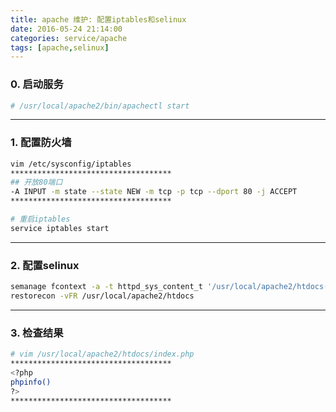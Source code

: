 ```yaml
---
title: apache 维护: 配置iptables和selinux
date: 2016-05-24 21:14:00
categories: service/apache
tags: [apache,selinux]
---
```


### 0. 启动服务
``` bash
# /usr/local/apache2/bin/apachectl start
```

---

### 1. 配置防火墙
``` bash
vim /etc/sysconfig/iptables
************************************
## 开放80端口
-A INPUT -m state --state NEW -m tcp -p tcp --dport 80 -j ACCEPT
************************************

# 重启iptables
service iptables start
```

---

### 2. 配置selinux
``` bash
semanage fcontext -a -t httpd_sys_content_t '/usr/local/apache2/htdocs(/.*)?'
restorecon -vFR /usr/local/apache2/htdocs
```

---

### 3. 检查结果
``` bash
# vim /usr/local/apache2/htdocs/index.php
************************************
<?php
phpinfo()
?>
************************************
```
